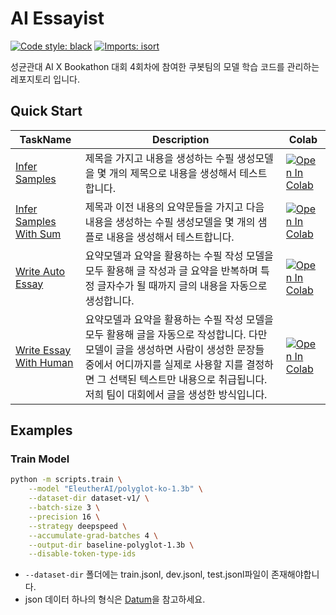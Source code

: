 # AI Essayist

[![Code style: black](https://img.shields.io/badge/code%20style-black-000000.svg)](https://github.com/psf/black)
[![Imports: isort](https://img.shields.io/badge/%20imports-isort-%231674b1?style=flat&labelColor=ef8336)](https://pycqa.github.io/isort/)


성균관대 AI X Bookathon 대회 4회차에 참여한 쿠봇팀의 모델 학습 코드를 관리하는 레포지토리 입니다.

## Quick Start


| TaskName | Description | Colab |
| --- | --- | --- |
| [Infer Samples](https://github.com/khu-bot/ai-essayist/blob/master/notebooks/infer_samples.ipynb) | 제목을 가지고 내용을 생성하는 수필 생성모델을 몇 개의 제목으로 내용을 생성해서 테스트합니다. | [![Open In Colab](https://colab.research.google.com/assets/colab-badge.svg)](https://colab.research.google.com/github/khu-bot/ai-essayist/blob/master/notebooks/infer_samples.ipynb) |
| [Infer Samples With Sum](https://github.com/khu-bot/ai-essayist/blob/master/notebooks/infer_samples_with_sum.ipynb) | 제목과 이전 내용의 요약문들을 가지고 다음 내용을 생성하는 수필 생성모델을 몇 개의 샘플로 내용을 생성해서 테스트합니다. | [![Open In Colab](https://colab.research.google.com/assets/colab-badge.svg)](https://colab.research.google.com/github/khu-bot/ai-essayist/blob/master/notebooks/infer_samples_with_sum.ipynb) |
| [Write Auto Essay](https://github.com/khu-bot/ai-essayist/blob/master/notebooks/write_auto_essay.ipynb) | 요약모델과 요약을 활용하는 수필 작성 모델을 모두 활용해 글 작성과 글 요약을 반복하며 특정 글자수가 될 때까지 글의 내용을 자동으로 생성합니다. | [![Open In Colab](https://colab.research.google.com/assets/colab-badge.svg)](https://colab.research.google.com/github/khu-bot/ai-essayist/blob/master/notebooks/write_auto_essay.ipynb) |
| [Write Essay With Human](https://github.com/khu-bot/ai-essayist/blob/master/notebooks/write_essay_with_human.ipynb) | 요약모델과 요약을 활용하는 수필 작성 모델을 모두 활용해 글을 자동으로 작성합니다. 다만 모델이 글을 생성하면 사람이 생성한 문장들 중에서 어디까지를 실제로 사용할 지를 결정하면 그 선택된 텍스트만 내용으로 취급됩니다. 저희 팀이 대회에서 글을 생성한 방식입니다. | [![Open In Colab](https://colab.research.google.com/assets/colab-badge.svg)](https://colab.research.google.com/github/khu-bot/ai-essayist/blob/master/notebooks/write_essay_with_human.ipynb) |


## Examples

### Train Model

```sh
python -m scripts.train \
    --model "EleutherAI/polyglot-ko-1.3b" \
    --dataset-dir dataset-v1/ \
    --batch-size 3 \
    --precision 16 \
    --strategy deepspeed \
    --accumulate-grad-batches 4 \
    --output-dir baseline-polyglot-1.3b \
    --disable-token-type-ids
```
- `--dataset-dir` 폴더에는 train.jsonl, dev.jsonl, test.jsonl파일이 존재해야합니다.
- json 데이터 하나의 형식은 [Datum](https://github.com/khu-bot/ai-essayist/blob/master/essayist/data.py#L8-L11)을 참고하세요.
